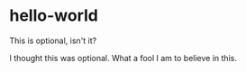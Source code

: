 # hello-world

This is optional, isn't it?

I thought this was optional. What a fool I am to believe in this.
